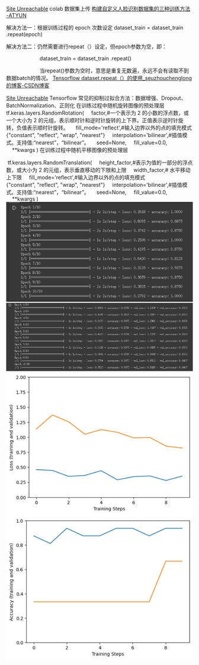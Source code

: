 [Site Unreachable](https://blog.csdn.net/icebearand77/article/details/123094530) colab 数据集上传
[构建自定义人脸识别数据集的三种训练方法 -ATYUN](http://www.atyun.com/22853.html)

解决方法一：根据训练过程的 epoch 次数设定 dataset_train = dataset_train .repeat(epoch)

解决方法二：仍然需要进行repeat（）设定，但epoch参数为空，即：

                       dataset_train = dataset_train .repeat()

                       当repeat()参数为空时，意思是重复无数遍，永远不会有读取不到数据batch的情况。
[Tensorflow dataset.repeat（）的使用_seuzhouchenglong的博客-CSDN博客](https://blog.csdn.net/seuzhouchenglong/article/details/104047784)

[Site Unreachable](https://blog.csdn.net/m0_57190374/article/details/127373965)  Tensorflow 常见的抑制过拟合方法：数据增强、Dropout、BatchNormalization、正则化
在训练过程中随机旋转图像的预处理层
tf.keras.layers.RandomRotation(
    factor,#一个表示为 2 的小数的浮点数，或一个大小为 2 的元组，表示顺时针和逆时针旋转的上下界。正值表示逆时针旋转，负值表示顺时针旋转。
    fill_mode='reflect',#输入边界以外的点的填充模式{"constant", "reflect", "wrap", "nearest"}
    interpolation='bilinear',#插值模式。支持值:“nearest”，“bilinear”。
    seed=None,
    fill_value=0.0,
    **kwargs
)
在训练过程中随机平移图像的预处理层

 tf.keras.layers.RandomTranslation(
    height_factor,#表示为值的一部分的浮点数，或大小为 2 的元组，表示垂直移动的下限和上限
    width_factor,# 水平移动上下限
    fill_mode='reflect',#输入边界以外的点的填充模式{"constant", "reflect", "wrap", "nearest"}
    interpolation='bilinear',#插值模式。支持值:“nearest”，“bilinear”。
    seed=None,
    fill_value=0.0,
    **kwargs
)
![](https://raw.githubusercontent.com/acdefg/cdn/main/obsidian/20230407213637.png)
![](https://raw.githubusercontent.com/acdefg/cdn/main/obsidian/20230407214526.png)
![](https://raw.githubusercontent.com/acdefg/cdn/main/obsidian/20230407214540.png)
![](https://raw.githubusercontent.com/acdefg/cdn/main/obsidian/20230407214548.png)
